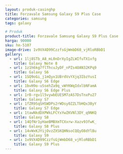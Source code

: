```yaml
---
layout: produk-casinghp
title: Forzavale Samsung Galaxy S9 Plus Case
categories: samsung
tags: galaxy

# Produk
product-title: Forzavale Samsung Galaxy S9 Plus Case
harga: 90000
sku: hn-5107
image-drive: 1v9VX4D99CzzfsGjWmbD68_vjRloRBbD1
gallery:
  - url: 1lj8STb_A8_mL0nDrXyIgZLWIfuTX1xfg
    title: Galaxy Note 8
  - url: 1z1h6kg7flThcuJyDF_nPZs4OAN32KPq9
    title: Galaxy S6
  - url: 1SQ9oGi_j1mQyx1UBrdVvYXjq3IbzYusI
    title: Galaxy S6 Edge
  - url: 1bvH9o-uSsehZa9q_vWYKWqIdxlbNFamA
    title: Galaxy S6 Edge Plus
  - url: 1rB-rgv1l5vywbEUESM7zAS7DsTnxPu27
    title: Galaxy S7
  - url: 1fZR9SqSHSWDPs2rWDsy0ZZLTbHQx3ByY
    title: Galaxy S7 Edge
  - url: 1tawNkdDXPWkLFCYxYwZKVNl3DY_q9NKQ
    title: Galaxy S8
  - url: 14QfNr1yHaeBMBXmTCXxrw-Xazv93fwK_
    title: Galaxy S8 Plus
  - url: 14vWxKJYijOvzZXSKQHNsoCQQyO8dYlBu
    title: Galaxy S9
  - url: 1v9VX4D99CzzfsGjWmbD68_vjRloRBbD1
    title: Galaxy S9 Plus
---
```

